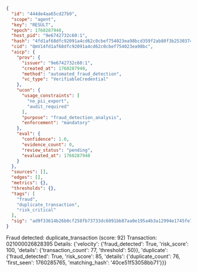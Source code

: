 ```json
{
  "id": "444de4aa65cd27b9",
  "scope": "agent",
  "key": "RESULT",
  "epoch": 1760287940,
  "host_pid": "9e6742732c60:1",
  "hash": "4fd1af68dfc92091a4cd62c0cbef754023ea98bcd359f2ab80f3b2530374e4ba",
  "cid": "QmV14fd1af68dfc92091a4cd62c0cbef754023ea98bc",
  "aicp": {
    "prov": {
      "issuer": "9e6742732c60:1",
      "created_at": 1760287940,
      "method": "automated_fraud_detection",
      "vc_type": "VerifiableCredential"
    },
    "ucon": {
      "usage_constraints": [
        "no_pii_export",
        "audit_required"
      ],
      "purpose": "fraud_detection_analysis",
      "enforcement": "mandatory"
    },
    "eval": {
      "confidence": 1.0,
      "evidence_count": 0,
      "review_status": "pending",
      "evaluated_at": 1760287940
    }
  },
  "sources": [],
  "edges": [],
  "metrics": {},
  "thresholds": {},
  "tags": [
    "fraud",
    "duplicate_transaction",
    "risk_critical"
  ],
  "sig": "ad9f33614b26b0cf258fb73733dc6091bb87aa0e195a4b3a12994e1745fe7428"
}
```

Fraud detected: duplicate_transaction (score: 92)
Transaction: 021000026828395
Details: {'velocity': {'fraud_detected': True, 'risk_score': 100, 'details': {'transaction_count': 77, 'threshold': 50}}, 'duplicate': {'fraud_detected': True, 'risk_score': 85, 'details': {'duplicate_count': 76, 'first_seen': 1760285765, 'matching_hash': '40ce51f53058bb71'}}}
